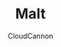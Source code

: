 ---
title: "Malt"
github: https://github.com/CloudCannon/malt-jekyll-template
demo: https://whispering-boat.cloudvent.net/
author: CloudCannon
draft: true
ssg:
  - Jekyll
cms:
  - No Cms
---